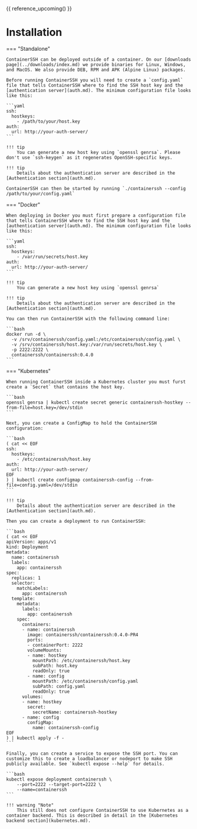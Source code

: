 
{{ reference_upcoming() }}

<h1>Installation</h1>

=== "Standalone"

    ContainerSSH can be deployed outside of a container. On our [downloads page](../downloads/index.md) we provide binaries for Linux, Windows, and MacOS. We also provide DEB, RPM and APK (Alpine Linux) packages.
    
    Before running ContainerSSH you will need to create a `config.yaml` file that tells ContainerSSH where to find the SSH host key and the [authentication server](auth.md). The minimum configuration file looks like this:
    
    ```yaml
    ssh:
      hostkeys:
        - /path/to/your/host.key
    auth:
      url: http://your-auth-server/
    ```
    
    !!! tip
        You can generate a new host key using `openssl genrsa`. Please don't use `ssh-keygen` as it regenerates OpenSSH-specific keys.
        
    !!! tip
        Details about the authentication server are described in the [Authentication section](auth.md).

    ContainerSSH can then be started by running `./containerssh --config /path/to/your/config.yaml`

=== "Docker"

    When deploying in Docker you must first prepare a configuration file that tells ContainerSSH where to find the SSH host key and the [authentication server](auth.md). The minimum configuration file looks like this:
    
    ```yaml
    ssh:
      hostkeys:
        - /var/run/secrets/host.key
    auth:
      url: http://your-auth-server/
    ```
    
    !!! tip
        You can generate a new host key using `openssl genrsa`

    !!! tip
        Details about the authentication server are described in the [Authentication section](auth.md).

    You can then run ContainerSSH with the following command line:
    
    ```bash
    docker run -d \
      -v /srv/containerssh/config.yaml:/etc/containerssh/config.yaml \
      -v /srv/containerssh/host.key:/var/run/secrets/host.key \
      -p 2222:2222 \
      containerssh/containerssh:0.4.0
    ```

=== "Kubernetes"

    When running ContainerSSH inside a Kubernetes cluster you must furst create a `Secret` that contains the host key.
    
    ```bash
    openssl genrsa | kubectl create secret generic containerssh-hostkey --from-file=host.key=/dev/stdin
    ```
        
    Next, you can create a ConfigMap to hold the ContainerSSH configuration:
    
    ```bash
    ( cat << EOF 
    ssh:
      hostkeys:
        - /etc/containerssh/host.key
    auth:
      url: http://your-auth-server/
    EOF
    ) | kubectl create configmap containerssh-config --from-file=config.yaml=/dev/stdin
    ```
    
    !!! tip
        Details about the authentication server are described in the [Authentication section](auth.md).
    
    Then you can create a deployment to run ContainerSSH:
    
    ```bash
    ( cat << EOF 
    apiVersion: apps/v1
    kind: Deployment
    metadata:
      name: containerssh
      labels:
        app: containerssh
    spec:
      replicas: 1
      selector:
        matchLabels:
          app: containerssh
      template:
        metadata:
          labels:
            app: containerssh
        spec:
          containers:
          - name: containerssh
            image: containerssh/containerssh:0.4.0-PR4
            ports:
            - containerPort: 2222
            volumeMounts:
            - name: hostkey
              mountPath: /etc/containerssh/host.key
              subPath: host.key
              readOnly: true
            - name: config
              mountPath: /etc/containerssh/config.yaml
              subPath: config.yaml
              readOnly: true
          volumes:
          - name: hostkey
            secret:
              secretName: containerssh-hostkey
          - name: config
            configMap:
              name: containerssh-config
    EOF
    ) | kubectl apply -f -
    ```
    
    Finally, you can create a service to expose the SSH port. You can customize this to create a loadbalancer or nodeport to make SSH publicly available. See `kubectl expose --help` for details.  
    
    ```bash
    kubectl expose deployment containerssh \
        --port=2222 --target-port=2222 \
        --name=containerssh
    ```

    !!! warning "Note"
        This still does not configure ContainerSSH to use Kubernetes as a container backend. This is described in detail in the [Kubernetes backend section](kubernetes.md).
